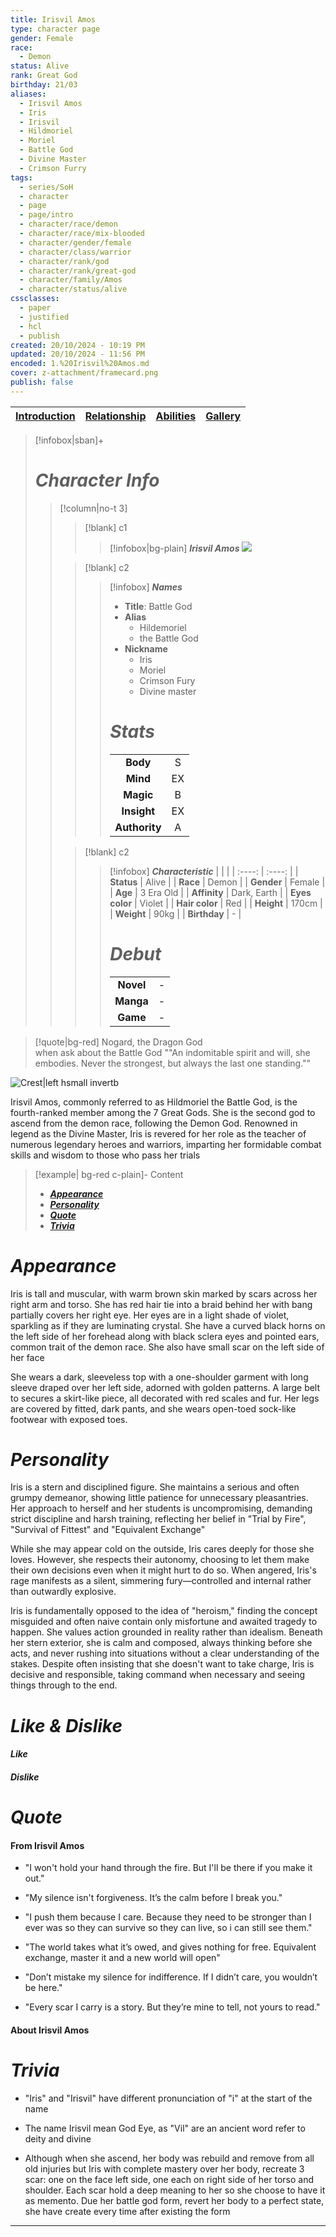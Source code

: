 ```yaml
---
title: Irisvil Amos
type: character page
gender: Female
race:
  - Demon
status: Alive
rank: Great God
birthday: 21/03
aliases:
  - Irisvil Amos
  - Iris
  - Irisvil
  - Hildmoriel
  - Moriel
  - Battle God
  - Divine Master
  - Crimson Furry
tags:
  - series/SoH
  - character
  - page
  - page/intro
  - character/race/demon
  - character/race/mix-blooded
  - character/gender/female
  - character/class/warrior
  - character/rank/god
  - character/rank/great-god
  - character/family/Amos
  - character/status/alive
cssclasses:
  - paper
  - justified
  - hcl
  - publish
created: 20/10/2024 - 10:19 PM
updated: 20/10/2024 - 11:56 PM
encoded: 1.%20Irisvil%20Amos.md
cover: z-attachment/framecard.png
publish: false
---
```


| [Introduction](1.%20Irisvil%20Amos.md) | [Relationship](2.%20Irisvil%20relationship.md) | [Abilities](3.%20irisvil%20abilities.md) | [Gallery](4.%20irisvil%20gallery.md)|
| --- | --- |---|---|

>[!infobox|sban]+
> # ***Character Info*** 
>> [!column|no-t 3]
>>> [!blank] c1
>>>> [!infobox|bg-plain]  ***Irisvil Amos***
>>>> ![](CardFrame.png)
>>
>>> [!blank] c2
>>>> [!infobox] ***Names***
>>>> - **Title**: Battle God
>>>> - **Alias** 
>>>> 	- Hildemoriel
>>>> 	- the Battle God
>>>> - **Nickname**
>>>> 	- Iris 
>>>> 	- Moriel 
>>>> 	- Crimson Fury
>>>> 	- Divine master
>>>> 
>>>> # ***Stats***
>>>> |  |  | 
>>>> | :----: | :----: | 
>>>> | **Body** | S |
>>>> | **Mind** | EX |
>>>> | **Magic** | B |
>>>> | **Insight** | EX |
>>>> | **Authority** | A |
>> 
>>> [!blank] c2
>>>> [!infobox] ***Characteristic***
>>>> |  |  | 
>>>> | :----: | :----: |
>>>> | **Status** | Alive | 
>>>> | **Race** | Demon | 
>>>> | **Gender** | Female |
>>>> | **Age** | 3 Era Old |
>>>> | **Affinity** | Dark, Earth |
>>>> | **Eyes color** | Violet |
>>>> | **Hair color** | Red |
>>>> | **Height** | 170cm |
>>>> | **Weight** | 90kg |
>>>> | **Birthday** | - |
>>>> 
>>>> # ***Debut***
>>>> |  |     |
>>>> | :---: | :---: |
>>>> | **Novel** | - |
>>>> | **Manga** | - |
>>>> | **Game** | - |


> [!quote|bg-red] Nogard, the Dragon God <br> when ask about the Battle God
> ""An indomitable spirit and will, she embodies. Never the strongest, but always the last one standing.""


![Crest|left hsmall invertb](Iris%20crest.png)

Irisvil Amos, commonly referred to as Hildmoriel the Battle God, is the fourth-ranked member among the 7 Great Gods. She is the second god to ascend from the demon race, following the Demon God. Renowned in legend as the Divine Master, Iris is revered for her role as the teacher of numerous legendary heroes and warriors, imparting her formidable combat skills and wisdom to those who pass her trials

> [!example| bg-red c-plain]- Content
> + **[*Appearance*](#*Appearance*)**
> + **[*Personality*](#*Personality*)**
> + **[*Quote*](#*Quote*)**
> + **[*Trivia*](#*Trivia*)**

# *Appearance*

Iris is tall and muscular, with warm brown skin marked by scars across her right arm and torso. She has red hair tie into a braid behind her with bang partially covers her right eye. Her eyes are in a light shade of violet, sparkling as if they are luminating crystal. She have a curved black horns on the left side of her forehead along with black sclera eyes and pointed ears, common trait of the demon race. She also have small scar on the left side of her face

She wears a dark, sleeveless top with a one-shoulder garment with long sleeve draped over her left side, adorned with golden patterns. A large belt to secures a skirt-like piece, all decorated with red scales and fur. Her legs are covered by fitted, dark pants, and she wears open-toed sock-like footwear with exposed toes.

# *Personality*

Iris is a stern and disciplined figure. She maintains a serious and often grumpy demeanor, showing little patience for unnecessary pleasantries. Her approach to herself and her students is uncompromising, demanding strict discipline and harsh training, reflecting her belief in "Trial by Fire", "Survival of Fittest" and "Equivalent Exchange"

While she may appear cold on the outside, Iris cares deeply for those she loves. However, she respects their autonomy, choosing to let them make their own decisions even when it might hurt to do so. When angered, Iris's rage manifests as a silent, simmering fury—controlled and internal rather than outwardly explosive.

Iris is fundamentally opposed to the idea of "heroism," finding the concept misguided and often naive contain only misfortune and awaited tragedy to happen. She values action grounded in reality rather than idealism. Beneath her stern exterior, she is calm and composed, always thinking before she acts, and never rushing into situations without a clear understanding of the stakes. Despite often insisting that she doesn't want to take charge, Iris is decisive and responsible, taking command when necessary and seeing things through to the end.

# *Like & Dislike*

####  *Like*



####  *Dislike*



# *Quote*

#### From Irisvil Amos  

- "I won't hold your hand through the fire. But I'll be there if you make it out."

- "My silence isn't forgiveness. It’s the calm before I break you."

- "I push them because I care. Because they need to be stronger than I ever was so they can survive so they can live, so i can still see them."

- "The world takes what it’s owed, and gives nothing for free. Equivalent exchange, master it and a new world will open"

- "Don’t mistake my silence for indifference. If I didn’t care, you wouldn’t be here."

- "Every scar I carry is a story. But they’re mine to tell, not yours to read."

#### About Irisvil Amos



# *Trivia* 
- "Iris" and "Irisvil" have different pronunciation of "i" at the start of the name

- The name Irisvil mean God Eye, as "Vil" are an ancient word refer to deity and divine

- Although when she ascend, her body was rebuild and remove from all old injuries but Iris with complete mastery over her body, recreate 3 scar: one on the face left side, one each on right side of her torso and shoulder. Each scar hold a deep meaning to her so she choose to have it as memento. Due her battle god form, revert her body to a perfect state, she have create every time after existing the form

---